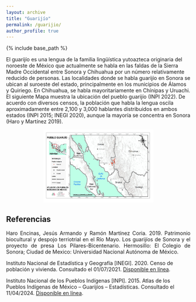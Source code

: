 ```yaml
---
layout: archive
title: "Guarijío"
permalink: /guarijio/
author_profile: true
---
```


{% include base_path %}

El guarijío es una lengua de la familia lingüística yutoazteca originaria del noroeste de México que actualmente se habla en las faldas de la Sierra Madre Occidental entre Sonora y Chihuahua por un número relativamente reducido de personas. Las localidades donde se habla guarijío en Sonora se ubican al suroeste del estado, principalmente en los municipios de Álamos y Quiriego. En Chihuahua, se habla mayoritariamente en Chínipas y Uruachi. El siguiente Mapa muestra la ubicación del pueblo guarijío (INPI 2022). De acuerdo con diversos censos, la población que habla la lengua oscila aproximadamente entre 2,100 y 3,000 hablantes distribuidos en ambos estados (INPI 2015; INEGI 2020), aunque la mayoría se concentra en Sonora (Haro y Martínez 2019).

<figure style="text-align: center;">
  <img src="/images/ubicacion-guarijio-inpi2022.jpeg" alt="Ubicación del pueblo guarijío (INPI 2022)" width="300" height="200">
</figure>

Referencias
-----
<div style="text-align: justify">
  Haro Encinas, Jesús Armando y Ramón Martínez Coria. 2019. Patrimonio biocultural y despojo terriotrial en el Río Mayo. Los guarijíos de Sonora y el proyecto de presa Los Pilares-Bicentenario. Hermosillo: El Colegio de Sonora; Ciudad de Mexico: Universidad Nacional Autónoma de México.
  </div>

Instituto Nacional de Estadística y Geografía [INEGI]. 2020. Censo de población y vivienda. Consultado el 01/07/2021. [Disponible en línea](http://cuentame.inegi.org.mx/hipertexto/todas_lenguas.htm).

Instituto Nacional de los Pueblos Indígenas [INPI]. 2015. Atlas de los Pueblos Indígenas de México – Guarijíos – Estadísticas. Consultado el 11/04/2024. [Disponible en línea](http://atlas.inpi.gob.mx/guarijios-estadisticas/).
